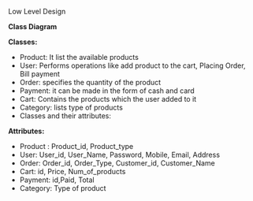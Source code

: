 ﻿Low Level Design

**Class Diagram**

**Classes:**

- Product: It list the available products
- User: Performs operations like add product to the cart, Placing Order, Bill payment
- Order: specifies the quantity of the product
- Payment:  it can be made in the form of cash and card
- Cart: Contains the products which the user added to it
- Category:  lists type of products
- Classes and their attributes:

**Attributes:**

- Product : Product\_id, Product\_type
- User: User\_id, User\_Name, Password, Mobile, Email, Address
- Order: Order\_id, Order\_Type, Customer\_id, Customer\_Name
- Cart: id, Price, Num\_of\_products
- Payment: id,Paid, Total
- Category: Type of product
